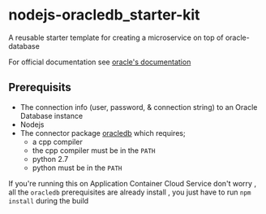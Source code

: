 # nodejs-oracledb_starter-kit

A reusable starter template for creating a microservice 
on top of oracle-database 

For official documentation see 
[oracle's documentation](http://www.oracle.com/webfolder/technetwork/tutorials/obe/cloud/apaas/node-cloud-REST-DB/nodecloud-RESTDB.html#section4)

## Prerequisits 

* The connection info (user, password, & connection string) to an Oracle Database instance 
* Nodejs
* The connector package  [oracledb](https://github.com/oracle/node-oracledb) which requires;
    * a cpp compiler
    * the cpp compiler must be in the `PATH`
    * python 2.7 
    * python must be in the `PATH`

If you're running this on Application Container Cloud Service don't worry
, all the `oracledb` prerequisites are already install
, you just have to run `npm install` during the build


